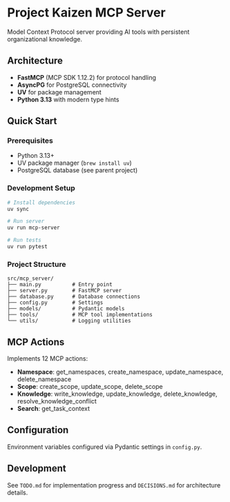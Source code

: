 # Project Kaizen MCP Server

Model Context Protocol server providing AI tools with persistent organizational knowledge.

## Architecture
- **FastMCP** (MCP SDK 1.12.2) for protocol handling
- **AsyncPG** for PostgreSQL connectivity
- **UV** for package management
- **Python 3.13** with modern type hints

## Quick Start

### Prerequisites
- Python 3.13+
- UV package manager (`brew install uv`)
- PostgreSQL database (see parent project)

### Development Setup
```bash
# Install dependencies
uv sync

# Run server
uv run mcp-server

# Run tests
uv run pytest
```

### Project Structure
```
src/mcp_server/
├── main.py          # Entry point
├── server.py        # FastMCP server
├── database.py      # Database connections
├── config.py        # Settings
├── models/          # Pydantic models
├── tools/           # MCP tool implementations
└── utils/           # Logging utilities
```

## MCP Actions
Implements 12 MCP actions:
- **Namespace**: get_namespaces, create_namespace, update_namespace, delete_namespace
- **Scope**: create_scope, update_scope, delete_scope
- **Knowledge**: write_knowledge, update_knowledge, delete_knowledge, resolve_knowledge_conflict
- **Search**: get_task_context

## Configuration
Environment variables configured via Pydantic settings in `config.py`.

## Development
See `TODO.md` for implementation progress and `DECISIONS.md` for architecture details.

